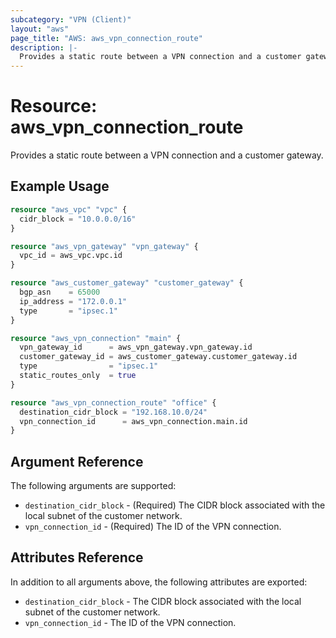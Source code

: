 ```yaml
---
subcategory: "VPN (Client)"
layout: "aws"
page_title: "AWS: aws_vpn_connection_route"
description: |-
  Provides a static route between a VPN connection and a customer gateway.
---
```


# Resource: aws_vpn_connection_route

Provides a static route between a VPN connection and a customer gateway.

## Example Usage

```terraform
resource "aws_vpc" "vpc" {
  cidr_block = "10.0.0.0/16"
}

resource "aws_vpn_gateway" "vpn_gateway" {
  vpc_id = aws_vpc.vpc.id
}

resource "aws_customer_gateway" "customer_gateway" {
  bgp_asn    = 65000
  ip_address = "172.0.0.1"
  type       = "ipsec.1"
}

resource "aws_vpn_connection" "main" {
  vpn_gateway_id      = aws_vpn_gateway.vpn_gateway.id
  customer_gateway_id = aws_customer_gateway.customer_gateway.id
  type                = "ipsec.1"
  static_routes_only  = true
}

resource "aws_vpn_connection_route" "office" {
  destination_cidr_block = "192.168.10.0/24"
  vpn_connection_id      = aws_vpn_connection.main.id
}
```

## Argument Reference

The following arguments are supported:

* `destination_cidr_block` - (Required) The CIDR block associated with the local subnet of the customer network.
* `vpn_connection_id` - (Required) The ID of the VPN connection.

## Attributes Reference

In addition to all arguments above, the following attributes are exported:

* `destination_cidr_block` - The CIDR block associated with the local subnet of the customer network.
* `vpn_connection_id` - The ID of the VPN connection.

